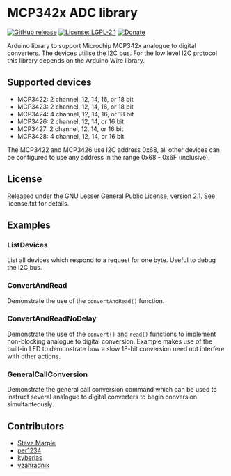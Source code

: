 # MCP342x ADC library
[![GitHub release](https://img.shields.io/github/release/JSC-electronics/MCP342x.svg?maxAge=3600)](https://github.com/JSC-electronics/MCP342x/releases)
[![License: LGPL-2.1](https://img.shields.io/github/license/JSC-electronics/MCP342x)](https://github.com/JSC-electronics/MCP342x/blob/master/LICENSE)
[![Donate](https://img.shields.io/badge/donate-PayPal-blueviolet.svg)](https://www.paypal.com/cgi-bin/webscr?cmd=_s-xclick&hosted_button_id=SESX9ABM7V8KA&source=url)

Arduino library to support Microchip MCP342x analogue to digital
converters. The devices utilise the I2C bus. For the low level I2C
protocol this library depends on the Arduino Wire library.

## Supported devices

*   MCP3422: 2 channel, 12, 14, 16, or 18 bit
*   MCP3423: 2 channel, 12, 14, 16, or 18 bit
*   MCP3424: 4 channel, 12, 14, 16, or 18 bit
*   MCP3426: 2 channel, 12, 14, or 16 bit
*   MCP3427: 2 channel, 12, 14, or 16 bit
*   MCP3428: 4 channel, 12, 14, or 16 bit

The MCP3422 and MCP3426 use I2C address 0x68, all other devices can be
configured to use any address in the range 0x68 - 0x6F (inclusive).

## License
Released under the GNU Lesser General Public License, version 2.1. See
license.txt for details.

## Examples

### ListDevices
List all devices which respond to a request for one byte. Useful to
debug the I2C bus.

### ConvertAndRead
Demonstrate the use of the `convertAndRead()` function.

### ConvertAndReadNoDelay
Demonstrate the use of the `convert()` and `read()` functions to
implement non-blocking analogue to digital conversion. Example makes
use of the built-in LED to demonstrate how a slow 18-bit conversion
need not interfere with other actions.

### GeneralCallConversion
Demonstrate the general call conversion command which can be used to
instruct several analogue to digital converters to begin conversion
simultanteously.

## Contributors
* [Steve Marple](https://github.com/stevemarple)
* [per1234](https://github.com/per1234)
* [kyberias](https://github.com/kyberias)
* [vzahradnik](https://github.com/vzahradnik)

